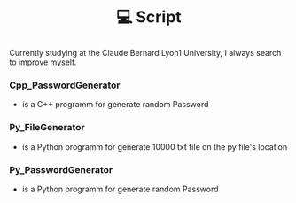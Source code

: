 # <p align="center"> 💻 Script</p>

Currently studying at the Claude Bernard Lyon1 University, I always search to improve myself.
  
### Cpp_PasswordGenerator
* is a C++ programm for generate random Password

### Py_FileGenerator
* is a Python programm for generate 10000 txt file on the py file's location

### Py_PasswordGenerator
* is a Python programm for generate random Password

